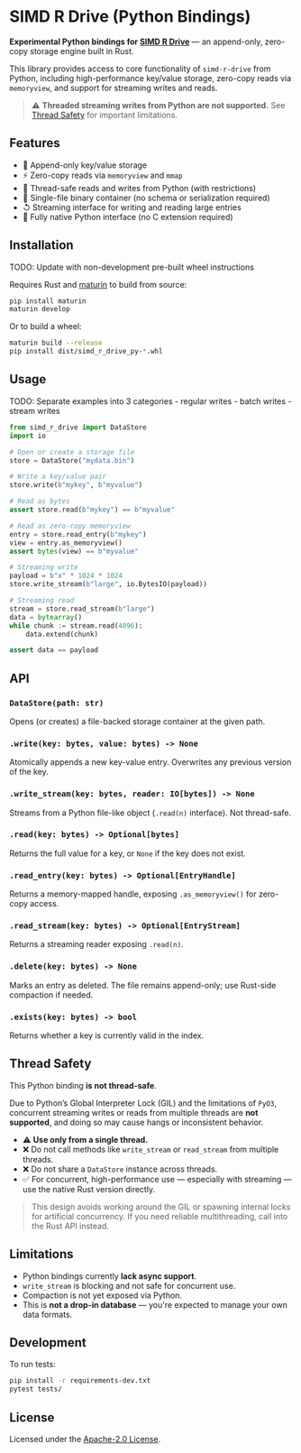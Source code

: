 # SIMD R Drive (Python Bindings)

**Experimental Python bindings for [SIMD R Drive](https://crates.io/crates/simd-r-drive)** — an append-only, zero-copy storage engine built in Rust.

This library provides access to core functionality of `simd-r-drive` from Python, including high-performance key/value storage, zero-copy reads via `memoryview`, and support for streaming writes and reads.

> ⚠ **Threaded streaming writes from Python are not supported.** See [Thread Safety](#thread-safety) for important limitations.

## Features

* 🔑 Append-only key/value storage
* ⚡ Zero-copy reads via `memoryview` and `mmap`
* 🧵 Thread-safe reads and writes from Python (with restrictions)
* 📆 Single-file binary container (no schema or serialization required)
* ↺ Streaming interface for writing and reading large entries
* 🐍 Fully native Python interface (no C extension required)

## Installation

TODO: Update with non-development pre-built wheel instructions

Requires Rust and [maturin](https://github.com/PyO3/maturin) to build from source:

```bash
pip install maturin
maturin develop
```

Or to build a wheel:

```bash
maturin build --release
pip install dist/simd_r_drive_py-*.whl
```

## Usage

TODO: Separate examples into 3 categories
    - regular writes
    - batch writes
    - stream writes

```python
from simd_r_drive import DataStore
import io

# Open or create a storage file
store = DataStore("mydata.bin")

# Write a key/value pair
store.write(b"mykey", b"myvalue")

# Read as bytes
assert store.read(b"mykey") == b"myvalue"

# Read as zero-copy memoryview
entry = store.read_entry(b"mykey")
view = entry.as_memoryview()
assert bytes(view) == b"myvalue"

# Streaming write
payload = b"x" * 1024 * 1024
store.write_stream(b"large", io.BytesIO(payload))

# Streaming read
stream = store.read_stream(b"large")
data = bytearray()
while chunk := stream.read(4096):
    data.extend(chunk)

assert data == payload
```

## API

### `DataStore(path: str)`

Opens (or creates) a file-backed storage container at the given path.

### `.write(key: bytes, value: bytes) -> None`

Atomically appends a new key-value entry. Overwrites any previous version of the key.

### `.write_stream(key: bytes, reader: IO[bytes]) -> None`

Streams from a Python file-like object (`.read(n)` interface). Not thread-safe.

### `.read(key: bytes) -> Optional[bytes]`

Returns the full value for a key, or `None` if the key does not exist.

### `.read_entry(key: bytes) -> Optional[EntryHandle]`

Returns a memory-mapped handle, exposing `.as_memoryview()` for zero-copy access.

### `.read_stream(key: bytes) -> Optional[EntryStream]`

Returns a streaming reader exposing `.read(n)`.

### `.delete(key: bytes) -> None`

Marks an entry as deleted. The file remains append-only; use Rust-side compaction if needed.

### `.exists(key: bytes) -> bool`

Returns whether a key is currently valid in the index.

## Thread Safety

This Python binding **is not thread-safe**.

Due to Python’s Global Interpreter Lock (GIL) and the limitations of `PyO3`, concurrent streaming writes or reads from multiple threads are **not supported**, and doing so may cause hangs or inconsistent behavior.

* ⚠ **Use only from a single thread.**
* ❌ Do not call methods like `write_stream` or `read_stream` from multiple threads.
* ❌ Do not share a `DataStore` instance across threads.
* ✅ For concurrent, high-performance use — especially with streaming — use the native Rust version directly.

> This design avoids working around the GIL or spawning internal locks for artificial concurrency. If you need reliable multithreading, call into the Rust API instead.

## Limitations

* Python bindings currently **lack async support**.
* `write_stream` is blocking and not safe for concurrent use.
* Compaction is not yet exposed via Python.
* This is **not a drop-in database** — you're expected to manage your own data formats.

## Development

To run tests:

```bash
pip install -r requirements-dev.txt
pytest tests/
```

## License

Licensed under the [Apache-2.0 License](LICENSE).
